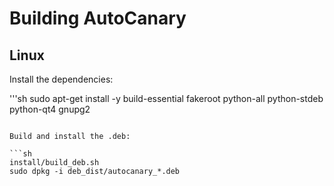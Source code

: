 # Building AutoCanary

## Linux

Install the dependencies:

'''sh
sudo apt-get install -y build-essential fakeroot python-all python-stdeb python-qt4 gnupg2
```

Build and install the .deb:

```sh
install/build_deb.sh
sudo dpkg -i deb_dist/autocanary_*.deb
```
